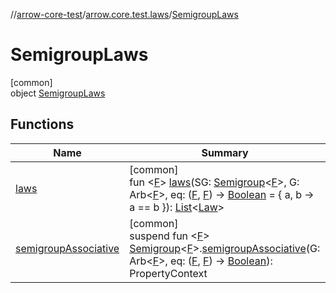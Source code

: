 //[arrow-core-test](../../../index.md)/[arrow.core.test.laws](../index.md)/[SemigroupLaws](index.md)

# SemigroupLaws

[common]\
object [SemigroupLaws](index.md)

## Functions

| Name | Summary |
|---|---|
| [laws](laws.md) | [common]<br>fun &lt;[F](laws.md)&gt; [laws](laws.md)(SG: [Semigroup](../../../../arrow-core/arrow-core/arrow.typeclasses/-semigroup/index.md)&lt;[F](laws.md)&gt;, G: Arb&lt;[F](laws.md)&gt;, eq: ([F](laws.md), [F](laws.md)) -&gt; [Boolean](https://kotlinlang.org/api/latest/jvm/stdlib/kotlin/-boolean/index.html) = { a, b -&gt; a == b }): [List](https://kotlinlang.org/api/latest/jvm/stdlib/kotlin.collections/-list/index.html)&lt;[Law](../-law/index.md)&gt; |
| [semigroupAssociative](semigroup-associative.md) | [common]<br>suspend fun &lt;[F](semigroup-associative.md)&gt; [Semigroup](../../../../arrow-core/arrow-core/arrow.typeclasses/-semigroup/index.md)&lt;[F](semigroup-associative.md)&gt;.[semigroupAssociative](semigroup-associative.md)(G: Arb&lt;[F](semigroup-associative.md)&gt;, eq: ([F](semigroup-associative.md), [F](semigroup-associative.md)) -&gt; [Boolean](https://kotlinlang.org/api/latest/jvm/stdlib/kotlin/-boolean/index.html)): PropertyContext |
